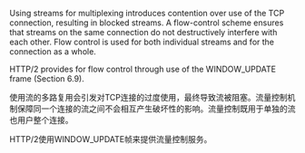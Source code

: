 Using streams for multiplexing introduces contention over use of the TCP connection, resulting in blocked streams. A flow-control scheme ensures that streams on the same connection do not destructively interfere with each other. Flow control is used for both individual streams and for the connection as a whole.

HTTP/2 provides for flow control through use of the WINDOW_UPDATE frame (Section 6.9).

使用流的多路复用会引发对TCP连接的过度使用，最终导致流被阻塞。流量控制机制保障同一个连接的流之间不会相互产生破坏性的影响。流量控制既用于单独的流也用户整个连接。

HTTP/2使用WINDOW_UPDATE帧来提供流量控制服务。